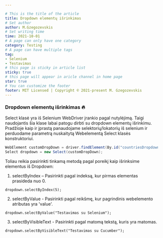 ```yaml
---

# This is the title of the article
title: Dropdown elementų išrinkimas
# Set author
author: M.Gzegozevskis
# Set writing time
time: 2021-10-01
# A page can only have one category
category: Testing
# A page can have multiple tags
tag:
- Selenium
- Testavimas
# this page is sticky in article list
sticky: true
# this page will appear in aricle channel in home page
star: true
# You can customize the footer
footer: MIT Licensed | Copyright © 2021-present M. Gzegozevskis
---
```


### Dropdown elementų išrinkimas :fire:

Select klasė yra iš Selenium WebDriver įrankio pagal nutylėjimą. 
Taigi naudojantis šia klase labai patogu dirbti su dropdown elementų išrinkimu.
Pradžioje kaip ir įprastą panaudojame selektorių/lokatorių iš selenium ir 
perduodame parametrą nuskaitytą Webelementą Select klasės konstruktoriui.
```java
WebElement customDropDown = driver.findElement(By.id("countriesDropdown")); 
Select dropdown = new Select(customDropDown);
```
Toliau reikia pasirinkti tinkamą metodą pagal poreikį kaip išrinksime elementus iš Dropdown: 

1. selectByIndex – Pasirinkti pagal indeksą, kur pirmas elementas prasideda nuo 0.
```angular2html
dropdown.selectByIndex(5);
```
2. selectByValue - Pasirinkti pagal reikšmę, kur pagrindinis webelemento atributas yra 'value'.
```
dropdown.selectByValue("Testavimas su Selenium");
```
3. selectByVisibleText - Pasirinkti pagal matomą tekstą, kuris yra matomas.
```
dropdown.selectByVisibleText("Testavimas su Cucumber");
```


